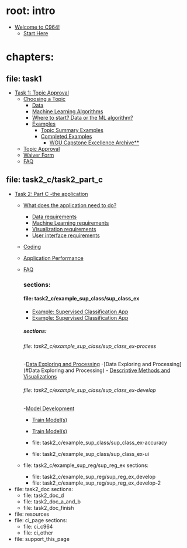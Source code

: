 
# root: intro
- [Welcome to C964!](#welcome-to-c964)
  - [Start Here](#start-here)

# chapters:

## file: task1
- [Task 1: Topic Approval](#task-1-topic-approval)
  - [Choosing a Topic](#choosing-a-topic)
    - [Data](#data)
    - [Machine Learning Algorithms](#machine-learning-algorithms)
    - [Where to start? Data or the ML algorithm?](#where-to-start-data-or-the-ml-algorithm)
    - [Examples](#examples)
      - [Topic Summary Examples](#topic-summary-examples)
      - [Completed Examples](#completed-examples)
        - [WGU Capstone Excellence Archive\*\*](#wgu-capstone-excellence-archive)
  - [Topic Approval](#topic-approval)
  - [Waiver Form](#waiver-form)
  - [FAQ](#faq)

## file: task2_c/task2_part_c
- [Task 2: Part C -the application](#task-2-part-c--the-application)
  - [What does the application need to do?](#what-does-the-application-need-to-do)
    - [Data requirements](#data-requirements)
    - [Machine Learning requirements](#machine-learning-requirements)
    - [Visualization requirements](#visualization-requirements)
    - [User interface requirements](#user-interface-requirements)
  - [Coding](#coding)
  - [Application Performance](#application-performance)
  - [FAQ](#data)
  
    ### sections:
    #### file: task2_c/example_sup_class/sup_class_ex
    - [Example: Supervised Classification App](#toc1_)
    - [Example: Supervised Classification App](#example:-supervised-classification-app)

    ##### sections:
    ###### file: task2_c/example_sup_class/sup_class_ex-process
    -[Data Exploring and Processing](#toc1_1_)
    -[Data Exploring and Processing](#Data Exploring and Processing) 
        - [Descriptive Methods and Visualizations](#toc1_1_1_)
    ###### file: task2_c/example_sup_class/sup_class_ex-develop
    -[Model Development](#model_development) 
    - [Train Model(s)](#toc1_1_1_)
    - [Train Model(s)](#train-model(s)) 
    
    - file: task2_c/example_sup_class/sup_class_ex-accuracy
    - file: task2_c/example_sup_class/sup_class_ex-ui
  - file: task2_c/example_sup_reg/sup_reg_ex
    sections:
    - file: task2_c/example_sup_reg/sup_reg_ex_develop
    - file: task2_c/example_sup_reg/sup_reg_ex_develop-2
- file: task2_doc
  sections:
  - file: task2_doc_d
  - file: task2_doc_a_and_b
  - file: task2_doc_finish
- file: resources
- file: ci_page
  sections:
  - file: ci_c964
  - file: ci_other
- file: support_this_page
